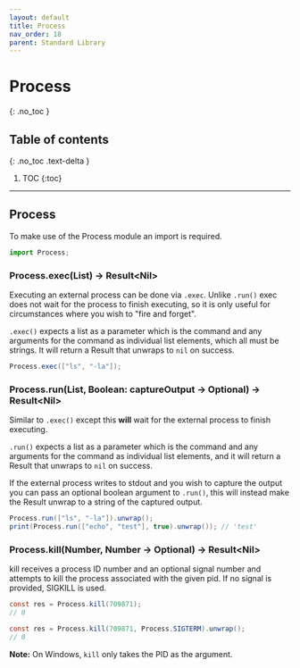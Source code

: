 ```yaml
---
layout: default
title: Process
nav_order: 18
parent: Standard Library
---
```


# Process
{: .no_toc }

## Table of contents
{: .no_toc .text-delta }

1. TOC
{:toc}

---

## Process

To make use of the Process module an import is required.

```js
import Process;
```

### Process.exec(List) -> Result\<Nil>

Executing an external process can be done via `.exec`. Unlike `.run()` exec does not wait for the process
to finish executing, so it is only useful for circumstances where you wish to "fire and forget".

`.exec()` expects a list as a parameter which is the command and any arguments for the command as individual list elements, which all must be strings.
It will return a Result that unwraps to `nil` on success.

```cs
Process.exec(["ls", "-la"]);
```

### Process.run(List, Boolean: captureOutput -> Optional) -> Result\<Nil>

Similar to `.exec()` except this **will** wait for the external process to finish executing.

`.run()` expects a list as a parameter which is the command and any arguments for the command as individual list elements,
and it will return a Result that unwraps to `nil` on success.

If the external process writes to stdout and you wish to capture the output you can pass an optional boolean argument to
`.run()`, this will instead make the Result unwrap to a string of the captured output.

```cs
Process.run(["ls", "-la"]).unwrap();
print(Process.run(["echo", "test"], true).unwrap()); // 'test'
```

### Process.kill(Number, Number -> Optional) -> Result\<Nil>

kill receives a process ID number and an optional signal number and attempts to kill the process associated with the given pid. If no signal is provided, SIGKILL is used.

```cs
const res = Process.kill(709871);
// 0
```

```cs
const res = Process.kill(709871, Process.SIGTERM).unwrap();
// 0
```

**Note:** On Windows, `kill` only takes the PID as the argument.
